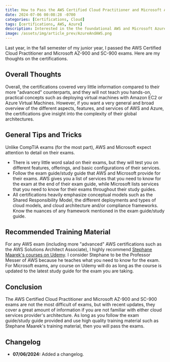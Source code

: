 ```yaml
---
title: How to Pass the AWS Certified Cloud Practitioner and Microsoft AZ-900 and SC-900 Exams
date: 2024-07-06 00:08:28 -0700
categories: [Certifications, Cloud]
tags: [certifications, AWS, Azure]
description: Interested in the the foundational AWS and Microsoft Azure certifications? Read this article to learn more about the AWS Certified Cloud Practitioner and Microsoft AZ-900 and SC-900 exams.
image: /assets/img/article_prev/AzureAndAWS.png
---
```


Last year, in the fall semester of my junior year, I passed the AWS Certified Cloud Practitioner and Microsoft AZ-900 and SC-900 exams. Here are my thoughts on the certifications.

## Overall Thoughts

Overall, the certifications covered very little information compared to their more "advanced" counterparts, and they will not teach you hands-on, practical concepts such as deploying virtual machines with Amazon EC2 or Azure Virtual Machines. However, if you want a very general and broad overview of the different aspects, features, and services of AWS and Azure, the certifications give insight into the complexity of their global architectures.

## General Tips and Tricks

Unlike CompTIA exams (for the most part), AWS and Microsoft expect attention to detail on their exams.
- There is very little word salad on their exams, but they will test you on different features, offerings, and basic configurations of their services.
- Follow the exam guide/study guide that AWS and Microsoft provide for their exams. AWS gives you a list of services that you need to know for the exam at the end of their exam guide, while Microsoft lists services that you need to know for their exams throughout their study guides.
- All certifications heavily emphasize conceptual models such as the Shared Responsibility Model, the different deployments and types of cloud models, and cloud architecture and/or compliance frameworks. Know the nuances of any framework mentioned in the exam guide/study guide.

## Recommended Training Material

For any AWS exam (including more "advanced" AWS certifications such as the AWS Solutions Architect Associate), I highly recommend [Stephane Maarek's courses on Udemy](https://www.udemy.com/user/stephane-maarek/). I consider Stephane to be the Professor Messer of AWS because he teaches what you need to know for the exam. For Microsoft exams, any course on Udemy will do as long as the course is updated to the latest study guide for the exam you are taking.

## Conclusion

The AWS Certified Cloud Practitioner and Microsoft AZ-900 and SC-900 exams are not the most difficult of exams, but with recent updates, they cover a great amount of information if you are not familiar with either cloud services provider's architecture. As long as you follow the exam guide/study guide provided and use high quality training material such as Stephane Maarek's training material, then you will pass the exams.

## Changelog

- **07/06/2024:** Added a changelog.

